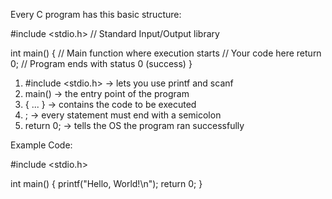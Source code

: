 Every C program has this basic structure:


#include <stdio.h>   // Standard Input/Output library

int main() {         // Main function where execution starts
    // Your code here
    return 0;        // Program ends with status 0 (success)
}

1. #include <stdio.h> → lets you use printf and scanf
2. main() → the entry point of the program
3. { ... } → contains the code to be executed
4. ; → every statement must end with a semicolon
5. return 0; → tells the OS the program ran successfully


Example Code: 


#include <stdio.h>

int main() {
    printf("Hello, World!\n");
    return 0;
}